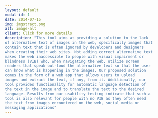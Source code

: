 ```yaml
---
layout: default
modal-id: 1
date: 2014-07-15
img: imgstract.png
alt: image-alt
client: Click for more details
description: "This tool aims at providing a solution to the lack
of alternative text of images in the web, specifically images that
contain text that is often ignored by developers and designers
when creating their web sites. Not adding correct alternative text
makes the web inaccessible to people with visual impairment or
blindness (VIB) who, when navigating the web, utilize screen
readers that speak out-loud the alternative text so that the user
can know what is happening in the images. Our proposed solution
comes in the form of a web app that allows users to upload
images and extract the text, if any, from it. Additionally, our
tool provides functionality for automatic language detection of
the text in the image and to translate the text to the desired
language. Results from our usability testing indicate that such a
tool is also relevant for people with no VIB as they often need
the text from images encountered on the web, social media or
messaging applications"
---
```

